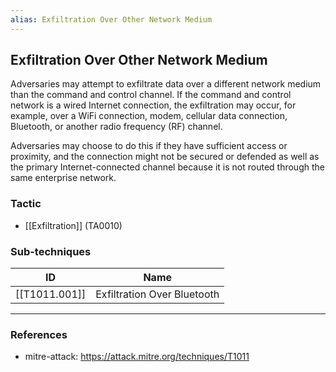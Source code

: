 ```yaml
---
alias: Exfiltration Over Other Network Medium
---
```


## Exfiltration Over Other Network Medium

Adversaries may attempt to exfiltrate data over a different network medium than the command and control channel. If the command and control network is a wired Internet connection, the exfiltration may occur, for example, over a WiFi connection, modem, cellular data connection, Bluetooth, or another radio frequency (RF) channel.

Adversaries may choose to do this if they have sufficient access or proximity, and the connection might not be secured or defended as well as the primary Internet-connected channel because it is not routed through the same enterprise network.


### Tactic

- [[Exfiltration]] (TA0010)

### Sub-techniques

| ID | Name |
| --- | --- |
| [[T1011.001]] | Exfiltration Over Bluetooth |


---
### References

- mitre-attack: https://attack.mitre.org/techniques/T1011
